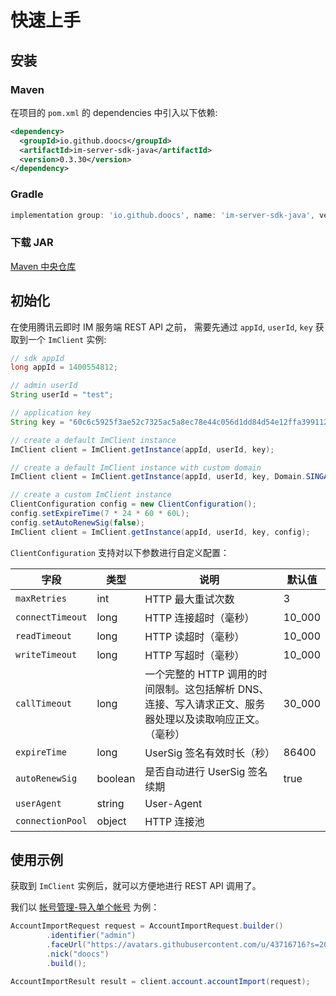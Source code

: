 # 快速上手

## 安装

### Maven

在项目的 `pom.xml` 的 dependencies 中引入以下依赖:

```xml
<dependency>
  <groupId>io.github.doocs</groupId>
  <artifactId>im-server-sdk-java</artifactId>
  <version>0.3.30</version>
</dependency>
```

### Gradle

```gradle
implementation group: 'io.github.doocs', name: 'im-server-sdk-java', version: '0.3.30'
```

### 下载 JAR

[Maven 中央仓库](https://repo1.maven.org/maven2/io/github/doocs/im-server-sdk-java/)

## 初始化

在使用腾讯云即时 IM 服务端 REST API 之前， 需要先通过 `appId`, `userId`, `key` 获取到一个 `ImClient` 实例:

```java
// sdk appId
long appId = 1400554812;

// admin userId
String userId = "test";

// application key
String key = "60c6c5925f3ae52c7325ac5a8ec78e44c056d1dd84d54e12ffa39911267a2a70";

// create a default ImClient instance
ImClient client = ImClient.getInstance(appId, userId, key);

// create a default ImClient instance with custom domain
ImClient client = ImClient.getInstance(appId, userId, key, Domain.SINGAPORE);

// create a custom ImClient instance
ClientConfiguration config = new ClientConfiguration();
config.setExpireTime(7 * 24 * 60 * 60L);
config.setAutoRenewSig(false);
ImClient client = ImClient.getInstance(appId, userId, key, config);
```

`ClientConfiguration` 支持对以下参数进行自定义配置：

| 字段             | 类型    | 说明                                                                                                     | 默认值 |
| ---------------- | ------- | -------------------------------------------------------------------------------------------------------- | ------ |
| `maxRetries`     | int     | HTTP 最大重试次数                                                                                        | 3      |
| `connectTimeout` | long    | HTTP 连接超时（毫秒）                                                                                    | 10_000 |
| `readTimeout`    | long    | HTTP 读超时（毫秒）                                                                                      | 10_000 |
| `writeTimeout`   | long    | HTTP 写超时（毫秒）                                                                                      | 10_000 |
| `callTimeout`    | long    | 一个完整的 HTTP 调用的时间限制。这包括解析 DNS、连接、写入请求正文、服务器处理以及读取响应正文。（毫秒） | 30_000 |
| `expireTime`     | long    | UserSig 签名有效时长（秒）                                                                               | 86400  |
| `autoRenewSig`   | boolean | 是否自动进行 UserSig 签名续期                                                                            | true   |
| `userAgent`      | string  | User-Agent                                                                                               |        |
| `connectionPool` | object  | HTTP 连接池                                                                                              |        |

## 使用示例

获取到 `ImClient` 实例后，就可以方便地进行 REST API 调用了。

我们以 [帐号管理-导入单个帐号](./account.md#导入单个帐号) 为例：

```java
AccountImportRequest request = AccountImportRequest.builder()
        .identifier("admin")
        .faceUrl("https://avatars.githubusercontent.com/u/43716716?s=200&v=4")
        .nick("doocs")
        .build();

AccountImportResult result = client.account.accountImport(request);
```

